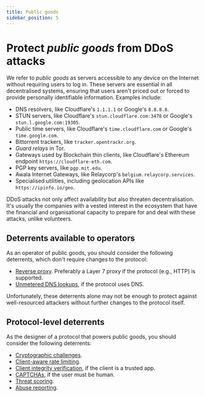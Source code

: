 ```yaml
---
title: Public goods
sidebar_position: 5
---
```


# Protect _public goods_ from DDoS attacks

We refer to _public goods_ as servers accessible to any device on the Internet without requiring users to log in. These servers are essential in all decentralised systems, ensuring that users aren't priced out or forced to provide personally identifiable information. Examples include:

- DNS resolvers, like Cloudflare's `1.1.1.1` or Google's `8.8.8.8`.
- STUN servers, like Cloudflare's `stun.cloudflare.com:3478` or Google's `stun.l.google.com:19305`.
- Public time servers, like Cloudflare's `time.cloudflare.com` or Google's `time.google.com`.
- Bittorrent trackers, like `tracker.opentrackr.org`.
- _Guard relays_ in Tor.
- Gateways used by Blockchain thin clients, like Cloudflare's Ethereum endpoint `https://cloudflare-eth.com`.
- PGP key servers, like `pgp.mit.edu`.
- Awala Internet Gateways, like Relaycorp's `belgium.relaycorp.services`.
- Specialised utilities, including geolocation APIs like `https://ipinfo.io/geo`.

DDoS attacks not only affect availability but also threaten decentralisation. It's usually the companies with a vested interest in the ecosystem that have the financial and organisational capacity to prepare for and deal with these attacks, unlike volunteers.

## Deterrents available to operators

As an operator of public goods, you should consider the following deterrents, which don't require changes to the protocol:

- [Reverse proxy](../deterrents/reverse-proxies.md). Preferably a Layer 7 proxy if the protocol (e.g., HTTP) is supported.
- [Unmetered DNS lookups](../deterrents/unmetered-dns.md), if the protocol uses DNS.

Unfortunately, these deterrents alone may not be enough to protect against well-resourced attackers without further changes to the protocol itself.

## Protocol-level deterrents

As the designer of a protocol that powers public goods, you should consider the following deterrents:

- [Cryptographic challenges](../deterrents/crypto-challenges.md).
- [Client-aware rate limiting](../deterrents/rate-limiting.md).
- [Client integrity verification](../deterrents/client-integrity.md), if the client is a trusted app.
- [CAPTCHAs](../deterrents/captchas.md), if the user must be human.
- [Threat scoring](../deterrents/threat-scoring.md).
- [Abuse reporting](../deterrents/abuse-reporting.md).
